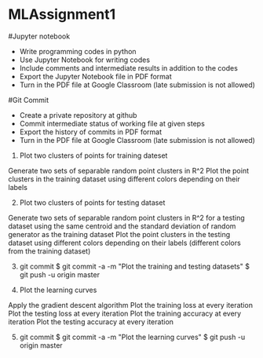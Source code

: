 # MLAssignment1


#Jupyter notebook
- Write programming codes in python
- Use Jupyter Notebook for writing codes
- Include comments and intermediate results in addition to the codes
- Export the Jupyter Notebook file in PDF format
- Turn in the PDF file at Google Classroom (late submission is not allowed)

#Git Commit
- Create a private repository at github 
- Commit intermediate status of working file at given steps
- Export the history of commits in PDF format
- Turn in the PDF file at Google Classroom (late submission is not allowed)


1. Plot two clusters of points for training dateset

Generate two sets of separable random point clusters in R^2
Plot the point clusters in the training dataset using different colors depending on their labels


2. Plot two clusters of points for testing dataset

Generate two sets of separable random point clusters in R^2 for a testing dataset using the same centroid and the standard deviation of random generator as the training dataset
Plot the point clusters in the testing dataset using different colors depending on their labels (different colors from the training dataset)


3. git commit
$ git commit -a -m "Plot the training and testing datasets"
$ git push -u origin master

4. Plot the learning curves

Apply the gradient descent algorithm
Plot the training loss at every iteration
Plot the testing loss at every iteration
Plot the training accuracy at every iteration
Plot the testing accuracy at every iteration


5. git commit
$ git commit -a -m "Plot the learning curves"
$ git push -u origin master




